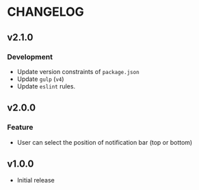 # CHANGELOG


## v2.1.0

### Development

- Update version constraints of `package.json`
- Update `gulp` (`v4`)
- Update `eslint` rules.


## v2.0.0

### Feature

- User can select the position of notification bar (top or bottom)


## v1.0.0

- Initial release
